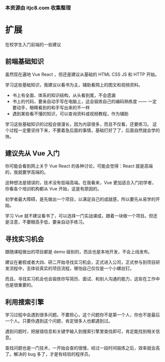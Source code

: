 ### 本资源由 itjc8.com 收集整理
# 扩展

在校学生入门前端的一些建议

## 前端基础知识

虽然现在遍地 Vue React ，但还是建议从基础的 HTML CSS JS 和 HTTP 开始。

学习这些基础知识，我建议以看书为主，辅助看网上的图文和视频资料。
- 书上有全面、体系的知识结构，从头看到尾，不会遗漏
- 书上的代码，要亲自动手写在电脑上，这会锻炼自己的编码熟练度 —— 一定要动手，眼睛看到的和手写出来的不一样
- 遇到某些看不懂的知识，可以查询资料或视频教程，作为辅助

学习这些基础知识的过程会很漫长，因为内容很多，而且不仅看，还要练习。
这个过程一定要坚持下来，不要着急后面的事情，基础打好了了，后面自然就会学的快。

## 建议先从 Vue 入门

你可能会看到网上关于 Vue React 的各种讨论，可能会觉得：React 就是高端的，我就要学高端的。

这种想法是错误的，技术没有低端高端。在我看来，Vue 更加适合入门初学者，你看各个培训机构都从 Vue 开始，这是有原因的。

初学者最大障碍，是先做出一个项目，以满足自己的成就感，所以要先从易学的开始。

学习 Vue 就不建议看书了，可以选择一门实战课成，跟着一块做一个项目。但还是注意，不要眼高手低，要亲自动手练习。

## 寻找实习机会

跟随课程做出的项目都是 demo 级别的，而且也是本地开发，不会上线发布。

建议在暑假或者大四、研二开始寻找实习机会，正式进入公司，正式参与到项目研发流程中，去体验真实的项目流程，哪怕自己仅仅是一个小螺丝钉。

而且，寻找实习机会也会锻炼你写简历、面试、和别人沟通的能力，这些在工作中也是很重要的。

## 利用搜索引擎

学习过程中会遇到很多问题。不要担心，这个问题你不是第一个人，你也不是最后一个人。只要你遇到这个问题，肯定很多人也都遇到过。

遇到问题时，把报错信息和关键字输入到搜索引擎里查找即可，肯定能找到相关信息。

查找问题也是一门技术，一开始会查的很慢，经过一段时间锻炼之后，效率就会高了。解决的 bug 多了，才是有经验的程序员。
